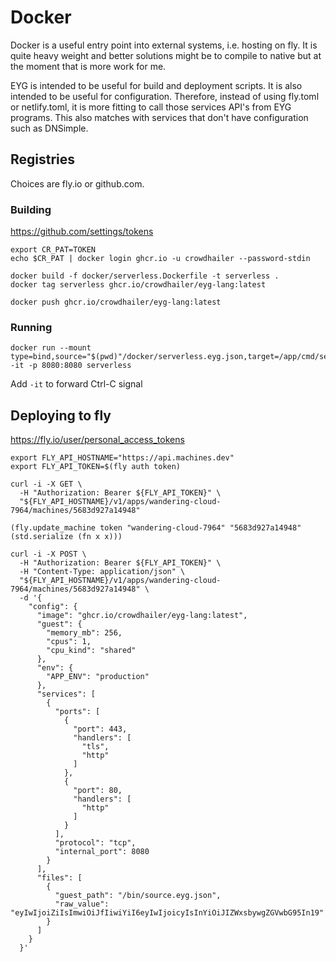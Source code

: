# Docker

Docker is a useful entry point into external systems, i.e. hosting on fly.
It is quite heavy weight and better solutions might be to compile to native but at the moment that is more work for me.

EYG is intended to be useful for build and deployment scripts. 
It is also intended to be useful for configuration.
Therefore, instead of using fly.toml or netlify.toml, it is more fitting to call those services API's from EYG programs.
This also matches with services that don't have configuration such as DNSimple.

## Registries

Choices are fly.io or github.com.

### Building

https://github.com/settings/tokens

```
export CR_PAT=TOKEN
echo $CR_PAT | docker login ghcr.io -u crowdhailer --password-stdin

docker build -f docker/serverless.Dockerfile -t serverless .
docker tag serverless ghcr.io/crowdhailer/eyg-lang:latest

docker push ghcr.io/crowdhailer/eyg-lang:latest
```

### Running

```
docker run --mount type=bind,source="$(pwd)"/docker/serverless.eyg.json,target=/app/cmd/serverless/source.eyg.json,readonly -it -p 8080:8080 serverless
```

Add `-it` to forward Ctrl-C signal

## Deploying to fly

https://fly.io/user/personal_access_tokens

```
export FLY_API_HOSTNAME="https://api.machines.dev"
export FLY_API_TOKEN=$(fly auth token) 

curl -i -X GET \
  -H "Authorization: Bearer ${FLY_API_TOKEN}" \
  "${FLY_API_HOSTNAME}/v1/apps/wandering-cloud-7964/machines/5683d927a14948"

(fly.update_machine token "wandering-cloud-7964" "5683d927a14948" (std.serialize (fn x x)))

curl -i -X POST \
  -H "Authorization: Bearer ${FLY_API_TOKEN}" \
  -H "Content-Type: application/json" \
  "${FLY_API_HOSTNAME}/v1/apps/wandering-cloud-7964/machines/5683d927a14948" \
  -d '{ 
    "config": {
      "image": "ghcr.io/crowdhailer/eyg-lang:latest",
      "guest": {
        "memory_mb": 256,
        "cpus": 1,
        "cpu_kind": "shared"
      },
      "env": {
        "APP_ENV": "production"
      },
      "services": [
        {
          "ports": [
            {
              "port": 443,
              "handlers": [
                "tls",
                "http"
              ]
            },
            {
              "port": 80,
              "handlers": [
                "http"
              ]
            }
          ],
          "protocol": "tcp",
          "internal_port": 8080
        }
      ],
      "files": [
        {
          "guest_path": "/bin/source.eyg.json",
          "raw_value": "eyIwIjoiZiIsImwiOiJfIiwiYiI6eyIwIjoicyIsInYiOiJIZWxsbywgZGVwbG95In19"
        }
      ]
    }
  }'
```
